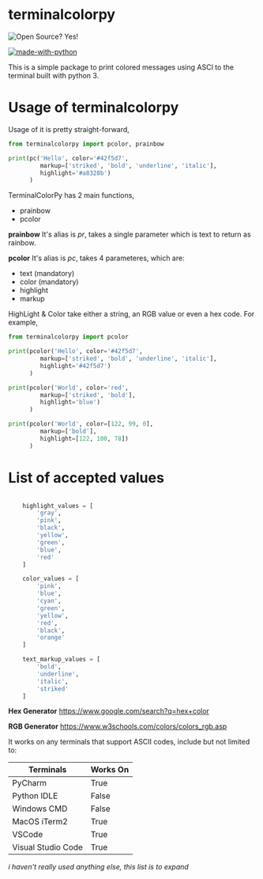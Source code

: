 # terminalcolorpy

![Open Source? Yes!](https://badgen.net/badge/Open%20Source%20%3F/Yes%21/blue?icon=github)

[![made-with-python](https://img.shields.io/badge/Made%20with-Python-1f425f.svg)](https://www.python.org/)

This is a simple package to print colored messages using ASCI to the terminal built with python 3.

# Usage of terminalcolorpy


Usage of it is pretty straight-forward,
```py
from terminalcolorpy import pcolor, prainbow

print(pc('Hello', color='#42f5d7',
         markup=['striked', 'bold', 'underline', 'italic'],
         highlight='#a8328b')
      )
```

TerminalColorPy has 2 main functions, 
- prainbow
- pcolor

**prainbow** It's alias is *pr*, takes a single parameter which is text to return as rainbow.

**pcolor** It's alias is *pc*, takes 4 parameteres, which are:
 - text (mandatory)
 - color (mandatory)
 - highlight 
 - markup

HighLight & Color take either a string, an RGB value or even a hex code. For example,
    
```python
from terminalcolorpy import pcolor

print(pcolor('Hello', color='#42f5d7',
         markup=['striked', 'bold', 'underline', 'italic'],
         highlight='#42f5d7')
      )

print(pcolor('World', color='red',
         markup=['striked', 'bold'],
         highlight='blue')
      )

print(pcolor('World', color=[122, 99, 0],
         markup=['bold'],
         highlight=[122, 100, 78])
      )
```

# List of accepted values
```python

    highlight_values = [
        'gray',
        'pink',
        'black',
        'yellow',
        'green',
        'blue',
        'red'
    ]

    color_values = [
        'pink',
        'blue',
        'cyan',
        'green',
        'yellow',
        'red',
        'black',
        'orange'
    ]

    text_markup_values = [
        'bold',
        'underline',
        'italic',
        'striked'
    ]
```

**Hex Generator** https://www.google.com/search?q=hex+color

**RGB Generator** https://www.w3schools.com/colors/colors_rgb.asp

It works on any terminals that support ASCII codes, include but not limited to:

| Terminals      | Works On |
| ----------- | ----------- |
| PyCharm      | True       |
| Python IDLE   | False        |
| Windows CMD    | False  |
| MacOS iTerm2         | True |
| VSCode | True
|  Visual Studio Code | True

*i haven't really used anything else, this list is to expand*
